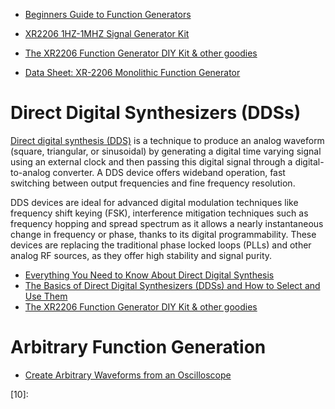 <!--
Maintainer:   jeffskinnerbox@yahoo.com / www.jeffskinnerbox.me
Version:      0.0.0
-->


* [Beginners Guide to Function Generators](https://www.youtube.com/watch?v=_L0o67559uw)
* [XR2206 1HZ-1MHZ Signal Generator Kit](https://www.amazon.com/Gearwoo-1HZ-1MHZ-Generator-Adjustable-Generators/dp/B01HMBFSPQ)
* [The XR2206 Function Generator DIY Kit & other goodies](https://www.electroschematics.com/function-generator/)

* [Data Sheet: XR-2206 Monolithic Function Generator](https://www.sparkfun.com/datasheets/Kits/XR2206_104_020808.pdf)

# Direct Digital Synthesizers (DDSs)
[Direct digital synthesis (DDS)][01] is a technique to produce an analog waveform
(square, triangular, or sinusoidal)
by generating a digital time varying signal using an external clock
and then passing this digital signal through a digital-to-analog converter.
A DDS device offers wideband operation,
fast switching between output frequencies and fine frequency resolution.

DDS devices are ideal for advanced digital modulation techniques
like frequency shift keying (FSK), interference mitigation techniques such as frequency hopping
and spread spectrum as it allows a nearly instantaneous change
in frequency or phase, thanks to its digital programmability.
These devices are replacing the traditional phase locked loops (PLLs) and other analog RF sources,
as they offer high stability and signal purity.

* [Everything You Need to Know About Direct Digital Synthesis](https://www.allaboutcircuits.com/technical-articles/direct-digital-synthesis/)
* [The Basics of Direct Digital Synthesizers (DDSs) and How to Select and Use Them](https://www.digikey.com/en/articles/the-basics-of-direct-digital-synthesizers-ddss)
* [The XR2206 Function Generator DIY Kit & other goodies](https://www.electroschematics.com/function-generator/)

# Arbitrary Function Generation
* [Create Arbitrary Waveforms from an Oscilloscope](https://www.youtube.com/watch?v=wPjX7Ahvs9M)




[01]:https://www.everythingrf.com/community/what-is-direct-digital-synthesis
[02]:
[03]:
[04]:
[05]:
[06]:
[07]:
[08]:
[09]:
[10]:
